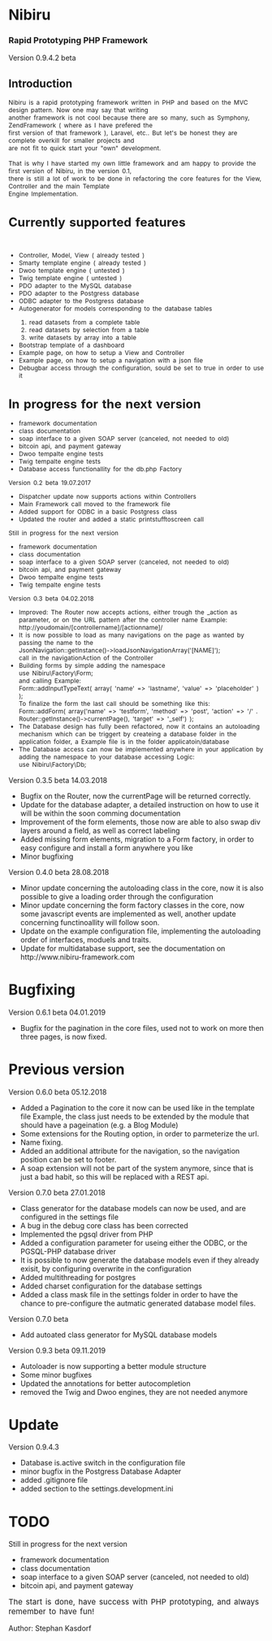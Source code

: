 # Nibiru 
### Rapid Prototyping PHP Framework
Version 0.9.4.2 beta
## Introduction

<div style="word-spacing: 2px; letter-spacing: 0.1px; font-size: 12px; margin-bottom: 15px;">Nibiru is a rapid prototyping framework written in PHP and based on the MVC design pattern. Now one may say that writing <br>
another framework is not cool because there are so many, such as Symphony, ZendFramework ( where as I have prefered the<br>
first version of that framework ), Laravel, etc.. But let's be honest they are complete overkill for smaller projects and<br>
are not fit to quick start your "own" development.</div>

<div style="word-spacing: 2px; letter-spacing: 0.1px; font-size: 12px; margin-bottom: 15px;">That is why I have started my own little framework and am happy to provide the first version of Nibiru, in the version 0.1,<br>
there is still a lot of work to be done in refactoring the core features for the View, Controller and the main Template<br>
Engine Implementation.</div>

<div style="word-spacing: 2px; letter-spacing: 0.1px; font-size: 12px; margin-bottom: 15px;">
<h1>Currently supported features</h1><br>
<ul>
<li>Controller, Model, View ( already tested )</li>
<li>Smarty template engine ( already tested )</li>
<li>Dwoo template engine ( untested )</li>
<li>Twig template engine ( untested )</li>
<li>PDO adapter to the MySQL database</li>
<li>PDO adapter to the Postgress database</li>
<li>ODBC adapter to the Postgress database</li>
<li>Autogenerator for models corresponding to the database tables</li>
<ol>
<li>read datasets from a complete table</li>
<li>read datasets by selection from a table</li>
<li>write datasets by array into a table</li>
</ol>
<li>Bootstrap template of a dashboard</li>
<li>Example page, on how to setup a View and Controller</li>
<li>Example page, on how to setup a navigation with a json file</li>
<li>Debugbar access through the configuration, sould be set to true in order to use it</li>
</ul>
<h1>In progress for the next version</h1>
<ul>
<li>framework documentation</li>
<li>class documentation</li>
<li>soap interface to a given SOAP server (canceled, not needed to old)</li>
<li>bitcoin api, and payment gateway</li>
<li>Dwoo tempalte engine tests</li>
<li>Twig tempalte engine tests</li>
<li>Database access functionallity for the db.php Factory</li>
</ul>

<p>Version 0.2 beta 19.07.2017</p>
<ul>
    <li>Dispatcher update now supports actions within Controllers</li>
    <li>Main Framework call moved to the framework file</li>
    <li>Added support for ODBC in a basic Postgress class</li>
    <li>Updated the router and added a static printstufftoscreen call</li>
</ul>
<p>Still in progress for the next version</p>
<ul>
<li>framework documentation</li>
<li>class documentation</li>
<li>soap interface to a given SOAP server (canceled, not needed to old)</li>
<li>bitcoin api, and payment gateway</li>
<li>Dwoo tempalte engine tests</li>
<li>Twig tempalte engine tests</li>
</ul>

<p>Version 0.3 beta 04.02.2018</p>
<ul>
<li>Improved: The Router now accepts actions, either trough the _action as parameter, or on the URL pattern after the controller name Example: http://youdomain/[controllername]/[actionname]/</li>
<li>It is now possible to load as many navigations on the page as wanted by passing the name to the <br>JsonNavigation::getInstance()->loadJsonNavigationArray('[NAME]'); <br>call in the navigationAction of the Controller</li>
<li>Building forms by simple adding the namespace<br> use Nibiru\Factory\Form; <br>and calling Example:<br> Form::addInputTypeText( array( 'name' => 'lastname', 'value' => 'placeholder' ) );<br> To finalize the form the last call should be something like this:<br>Form::addForm( array('name' => 'testform', 'method' => 'post', 'action' => '/' . Router::getInstance()->currentPage(), 'target' => '_self') );</li>
<li>The Database design has fully been refactored, now it contains an autoloading mechanism which can be triggert by createing a database folder in the application folder, a Example file is in the folder applicatoin/database</li>
<li>The Database access can now be implemented anywhere in your application by adding the namespace to your database accessing Logic:<br>use Nibiru\Factory\Db;</li>
</ul>
</div>
<p>Version 0.3.5 beta 14.03.2018</p>
<ul>
<li>Bugfix on the Router, now the currentPage will be returned correctly.</li>
<li>Update for the database adapter, a detailed instruction on how to use it will be within the soon comming documentation</li>
<li>Improvement of the form elements, those now are able to also swap div layers around a field, as well as correct labeling</li>
<li>Added missing form elements, migration to a Form factory, in order to easy configure and install a form anywhere you like</li>
<li>Minor bugfixing</li>
</ul>

<p>Version 0.4.0 beta 28.08.2018</p>
<ul>
<li>Minor update concerning the autoloading class in the core, now it is also possible to give a loading order through the configuration</li>
<li>Minor update concerning the form factory classes in the core, now some javascript events are implemented as well, another update concerning functinoallity will follow soon.</li>
<li>Update on the example configuration file, implementing the autoloading order of interfaces, moduels and traits.</li>
<li>Update for multidatabase support, see the documentation on http://www.nibiru-framework.com</li>
</ul>

<h1>Bugfixing</h1>
<p>Version 0.6.1 beta 04.01.2019</p>
<ul>
<li>Bugfix for the pagination in the core files, used not to work on more then three pages, is now fixed.</li>
</ul>

<h1>Previous version</h1>
<p>Version 0.6.0 beta 05.12.2018</p>
<ul>
<li>Added a Pagination to the core it now can be used like in the template file Example, the class just needs to be extended by the module that should have a pageination (e.g. a Blog Module)</li>
<li>Some extensions for the Routing option, in order to parmeterize the url.</li>
<li>Name fixing.</li>
<li>Added an additional attribute for the navigation, so the navigation position can be set to footer.</li>
<li>A soap extension will not be part of the system anymore, since that is just a bad habit, so this will be replaced with a REST api.</li>
</ul>

<p>Version 0.7.0 beta 27.01.2018</p>
<ul>
<li>Class generator for the database models can now be used, and are configured in the settings file</li>
<li>A bug in the debug core class has been corrected</li>
<li>Implemented the pgsql driver from PHP</li>
<li>Added a configuration parameter for useing either the ODBC, or the PGSQL-PHP database driver</li>
<li>It is possible to now generate the database models even if they already exisit, by configuring overwrite in the configuration</li>
<li>Added multithreading for postgres</li>
<li>Added charset configuration for the database settings</li>
<li>Added a class mask file in the settings folder in order to have the chance to pre-configure the autmatic generated database model files.</li>
</ul>

<p>Version 0.7.0 beta</p>
<ul>
<li>Add autoated class generator for MySQL database models</li>
</ul>

<p>Version 0.9.3 beta 09.11.2019</p>
<ul>
    <li>Autoloader is now supporting a better module structure</li>
    <li>Some minor bugfixes</li>
    <li>Updated the annotations for better autocompletion</li>
    <li>removed the Twig and Dwoo engines, they are not needed anymore</li>
</ul>
<h1>Update</h1>
<p>Version 0.9.4.3</p>
<ul>
    <li>Database is.active switch in the configuration file</li>
    <li>minor bugfix in the Postgress Database Adapter</li>
    <li>added .gitignore file</li>
    <li>added section to the settings.development.ini</li>
</ul>
<h1>TODO</h1>
<p>Still in progress for the next version</p>
<ul>
<li>framework documentation</li>
<li>class documentation</li>
<li>soap interface to a given SOAP server (canceled, not needed to old)</li>
<li>bitcoin api, and payment gateway</li>
</ul>

<div style="word-spacing: 2px; letter-spacing: 0.1px; font-size: 15px; margin-bottom: 15px;">The start is done, have success with PHP prototyping, and always remember to have fun!</div>
Author: Stephan Kasdorf<br><br>